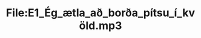 ---
title: File:E1_Ég_ætla_að_borða_pítsu_í_kvöld.mp3
recording of: Ég ætla að borða pítsu í kvöld.
reading speed: slow
speaker: E
license: CC0
---